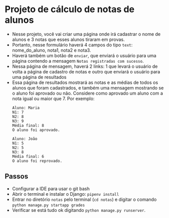 # Projeto de cálculo de notas de alunos

* Nesse projeto, você vai criar uma página onde irá cadastrar o nome de alunos e 3 notas que esses alunos tiraram em provas.
* Portanto, nesse formulário haverá 4 campos do tipo `text`: nome_do_aluno, nota1, nota2 e nota3.
* Haverá também um botão de `enviar`, que enviará o usuário para uma página contendo a mensagem `Notas registradas com sucesso`.
* Nessa página de mensagem, haverá 2 links: 1 que levará o usuário de volta a página de cadastro de notas e outro que enviará o usuário para uma página de resultados
* Essa página de resultados mostrará as notas e as médias de todos os alunos que foram cadastrados, e também uma mensagem mostrando se o aluno foi aprovado ou não. Considere como aprovado um aluno com a nota igual ou maior que 7. Por exemplo:
    ```
    Aluno: Maria
    N1: 7
    N2: 8
    N3: 9
    Média final: 8
    O aluno foi aprovado.
    
    Aluno: João
    N1: 5
    N2: 5
    N3: 8
    Média final: 6
    O aluno foi reprovado.
    ```
  
## Passos
* Configurar a IDE para usar o git bash
* Abrir o terminal e instalar o Django: `pipenv install`
* Entrar no diretório `notas` pelo terminal (`cd notas`) e digitar o comando `python manage.py startapp grades`
* Verificar se está tudo ok digitando `python manage.py runserver`.
